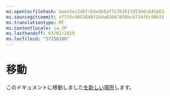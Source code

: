 ```yaml
---
ms.openlocfilehash: dae43ec2d6fc8dedb9af7c7b1017d5366c845b63
ms.sourcegitcommit: 4f733c9053848f26da03d47050bcb734f6c98b31
ms.translationtype: MT
ms.contentlocale: ja-JP
ms.lasthandoff: 03/02/2019
ms.locfileid: "57256100"
---
```

# <a name="moved"></a>移動

このドキュメントに移動しました[を新しい場所](https://aka.ms/vsls-docs/vs)します。
